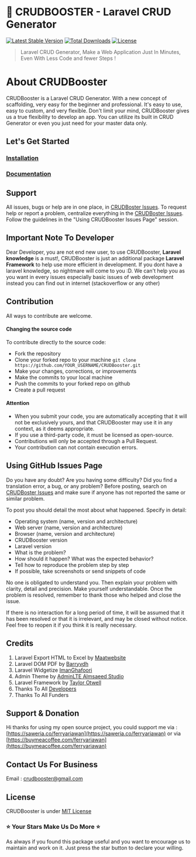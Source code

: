 # :rocket: CRUDBOOSTER - Laravel CRUD Generator
[![Latest Stable Version](https://poser.pugx.org/gamatecnologias/crudbooster/v/stable)](https://packagist.org/packages/gamatecnologias/crudbooster)
[![Total Downloads](https://poser.pugx.org/gamatecnologias/crudbooster/downloads)](https://packagist.org/packages/gamatecnologias/crudbooster)
[![License](https://poser.pugx.org/gamatecnologias/crudbooster/license)](https://packagist.org/packages/gamatecnologias/crudbooster)

> Laravel CRUD Generator, Make a Web Application Just In Minutes, Even With Less Code and fewer Steps !

# About CRUDBooster
CRUDBooster is a Laravel CRUD Generator. With a new concept of scaffolding, very easy for the beginner and professional. It's easy to use, easy to custom, and very flexible. Don't limit your mind, CRUDBooster gives us a true flexibility to develop an app. You can utilize its built in CRUD Generator or even you just need for your master data only.

## Let's Get Started
### [Installation](/docs/en/installation.md)
### [Documentation](/docs/en/index.md)

## Support
All issues, bugs or help are in one place, in [CRUDBoster Issues](https://github.com/crocodic-studio/crudbooster/issues). To request help or report a problem, centralize everything in the [CRUDBoster Issues](https://github.com/crocodic-studio/crudbooster/issues). Follow the guidelines in the "Using CRUDBooster Issues Page" session.

## Important Note To Developer
Dear Developer, you are not end new user, to use CRUDBooster, **Laravel knowledge** is a must!, CRUDBooster is just an additional package **Laravel Framework** to help use more efficient in development. If you dont have a laravel knowledge, so nightmare will come to you :D. We can't help you as you want in every issues especially basic issues of web development instead you can find out in internet (stackoverflow or any other)

## Contribution

All ways to contribute are welcome. 

#### Changing the source code

To contribute directly to the source code:

- Fork the repository
- Clone your forked repo to your machine ```git clone https://github.com/YOUR_USERNAME/CRUDBooster.git```
- Make your changes, corrections, or improvements
- Make the commits to your local machine
- Push the commits to your forked repo on github 
- Create a pull request

#### Attention

- When you submit your code, you are automatically accepting that it will not be exclusively yours, and that CRUDBooster may use it in any context, as it deems appropriate.
- If you use a third-party code, it must be licensed as open-source.
- Contributions will only be accepted through a Pull Request.
- Your contribution can not contain execution errors.

## Using GitHub Issues Page

Do you have any doubt? Are you having some difficulty? Did you find a translation error, a bug, or any problem? Before posting, search on [CRUDBoster Issues](https://github.com/crocodic-studio/crudbooster/issues)  and make sure if anyone has not reported the same or similar problem.

To post you should detail the most about what happened. Specify in detail:

- Operating system (name, version and architecture)
- Web server (name, version and architecture)
- Browser (name, version and architecture)
- CRUDBooster version
- Laravel version
- What is the problem?
- How should it happen? What was the expected behavior?
- Tell how to reproduce the problem step by step
- If possible, take screenshots or send snippets of code

No one is obligated to understand you. Then explain your problem with clarity, detail and precision. Make yourself understandable. Once the problem is resolved, remember to thank those who helped and close the issue. 

If there is no interaction for a long period of time, it will be assumed that it has been resolved or that it is irrelevant, and may be closed without notice. Feel free to reopen it if you think it is really necessary.

## Credits
1. Laravel Export HTML to Excel by [Maatwebsite](https://github.com/Maatwebsite/Laravel-Excel)
2. Laravel DOM PDF by [Barryvdh](https://github.com/barryvdh/laravel-dompdf)
3. Laravel Widgetize [ImanGhafoori](https://github.com/imanghafoori1/laravel-widgetize)
4. Admin Theme by [AdminLTE Almsaeed Studio](https://almsaeedstudio.com/preview)
5. Laravel Framework by [Taylor Otwell](https://github.com/laravel/laravel)
6. Thanks To All [Developers](https://github.com/crocodic-studio/crudbooster/graphs/contributors)
7. Thanks To All Funders

## Support & Donation
Hi thanks for using my open source project, you could support me via :
[https://saweria.co/ferryariawan](https://saweria.co/ferryariawan)
or via [https://buymeacoffee.com/ferryariawan](https://buymeacoffee.com/ferryariawan)

## Contact Us For Business
Email : crudbooster@gmail.com

## License 
CRUDBooster is under [MIT License](https://opensource.org/licenses/MIT)


### :star: Your Stars Make Us Do More :star:
As always if you found this package useful and you want to encourage us to maintain and work on it. Just press the star button to declare your willing.
